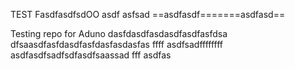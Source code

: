 TEST FasdfasdfsdOO asdf asfsad 
==asdfasdf=======asdfasd==

Testing repo for Aduno
dasfdasdfasdasdfasdfasfdsa
dfsaasdfasfdasdfasfdasfasdasfas
ffff
asdfsadffffffff
asdfasdfsadfsdfasdfsaassad
fff
asdfas
